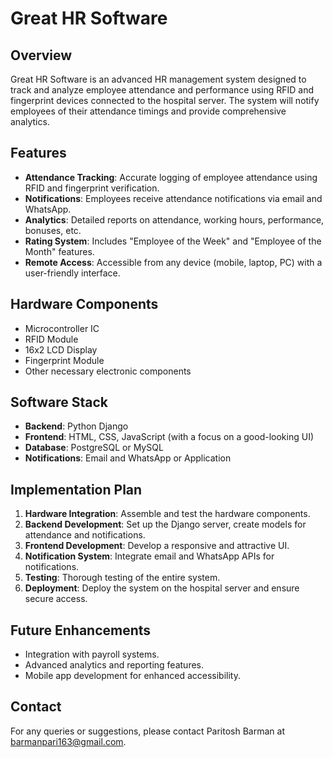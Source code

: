 # Great HR Software

## Overview
Great HR Software is an advanced HR management system designed to track and analyze employee attendance and performance using RFID and fingerprint devices connected to the hospital server. The system will notify employees of their attendance timings and provide comprehensive analytics.

## Features
- **Attendance Tracking**: Accurate logging of employee attendance using RFID and fingerprint verification.
- **Notifications**: Employees receive attendance notifications via email and WhatsApp.
- **Analytics**: Detailed reports on attendance, working hours, performance, bonuses, etc.
- **Rating System**: Includes "Employee of the Week" and "Employee of the Month" features.
- **Remote Access**: Accessible from any device (mobile, laptop, PC) with a user-friendly interface.

## Hardware Components
- Microcontroller IC
- RFID Module
- 16x2 LCD Display
- Fingerprint Module
- Other necessary electronic components

## Software Stack
- **Backend**: Python Django
- **Frontend**: HTML, CSS, JavaScript (with a focus on a good-looking UI)
- **Database**: PostgreSQL or MySQL
- **Notifications**: Email and WhatsApp or Application

## Implementation Plan
1. **Hardware Integration**: Assemble and test the hardware components.
2. **Backend Development**: Set up the Django server, create models for attendance and notifications.
3. **Frontend Development**: Develop a responsive and attractive UI.
4. **Notification System**: Integrate email and WhatsApp APIs for notifications.
5. **Testing**: Thorough testing of the entire system.
6. **Deployment**: Deploy the system on the hospital server and ensure secure access.

## Future Enhancements
- Integration with payroll systems.
- Advanced analytics and reporting features.
- Mobile app development for enhanced accessibility.

## Contact
For any queries or suggestions, please contact Paritosh Barman at barmanpari163@gmail.com.
